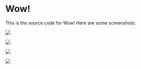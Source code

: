 # Wow!

This is the source code for Wow! Here are some screenshots:

![](assets/2024-12-05-13-26-16.png)

![](assets/2024-12-05-13-27-46.png)

![](assets/2024-12-05-13-27-53.png)

![](assets/2024-12-05-13-28-02.png)
